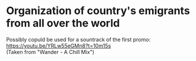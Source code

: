 # Organization of country's emigrants from all over the world

Possibly copuld be used for a sountrack of the first promo:  
https://youtu.be/YRLw55eGMn8?t=10m15s  
(Taken from "Wander - A Chill Mix") 
